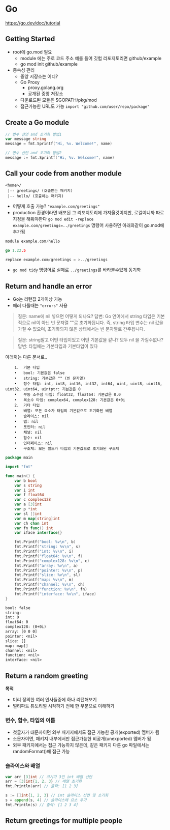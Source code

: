 # Go
https://go.dev/doc/tutorial
## Getting Started

- root에 go.mod 필요
    - module 에는 주로 코드 주소 예를 들어 깃헙 리포지토리면 github/example
    - go mod init github/example
- 종속성 관리
    - 중앙 저장소는 어디?
    - Go Proxy
        - proxy.golang.org
        - 공개된 중앙 저장소
    - 다운로드된 모듈은 $GOPATH/pkg/mod
    - 접근가능한 URL도 가능 `import "github.com/user/repo/package"`

## Create a Go module

```go
// 변수 선언 and 초기화 방법1
var message string
message = fmt.Sprintf("Hi, %v. Welcome!", name)

// 변수 선언 and 초기화 방법2
message := fmt.Sprintf("Hi, %v. Welcome!", name)
```

## Call your code from another module

```
<home>/
 |-- greetings/ (호출받는 패키지)
 |-- hello/ (호출하는 패키지)
```

- 어떻게 호출 가능? `"example.com/greetings"`
- production 환경이라면 배포된 그 리포지토리에 가져올것이지만, 로컬이니까 따로 지정을 해줘야한다
  `go mod edit -replace example.com/greetings=../greetings`
  명령어 사용하면 아래와같이 go.mod에 추가됨

```go
module example.com/hello

go 1.22.5

replace example.com/greetings = >../greetings
```

- `go mod tidy` 명령어로 실제로 `../greetings`를 바라볼수있게 동기화

## Return and handle an error

- Go는 리턴값 2개이상 가능
- 에러 다룰때는 `"errors"` 사용

> 질문: name에 nil 넣으면 어떻게 되나요?
> 답변: Go 언어에서 string 타입은 기본적으로 nil이 아닌 빈 문자열 ""로 초기화됩니다. 즉, string 타입 변수는 nil 값을 가질 수 없으며, 초기화되지 않은 상태에서는 빈 문자열로 간주됩니다.

> 질문: string말고 어떤 타입이있고 어떤 기본값을 같나? 모두 nil 을 가질수없나?
> 답변: 타입에는 기본타입과 기본타입이 있다

아래꺼는 다른 문서로..

```
	1.	기본 타입
	•	bool: 기본값은 false
	•	string: 기본값은 "" (빈 문자열)
	•	정수 타입: int, int8, int16, int32, int64, uint, uint8, uint16, uint32, uint64, uintptr: 기본값은 0
	•	부동 소수점 타입: float32, float64: 기본값은 0.0
	•	복소수 타입: complex64, complex128: 기본값은 0+0i
	2.	기타 타입
	•	배열: 모든 요소가 타입의 기본값으로 초기화된 배열
	•	슬라이스: nil
	•	맵: nil
	•	포인터: nil
	•	채널: nil
	•	함수: nil
	•	인터페이스: nil
	•	구조체: 모든 필드가 타입의 기본값으로 초기화된 구조체
```

```go
package main

import "fmt"

func main() {
	var b bool
	var s string
	var i int
	var f float64
	var c complex128
	var a [3]int
	var p *int
	var sl []int
	var m map[string]int
	var ch chan int
	var fn func() int
	var iface interface{}

	fmt.Printf("bool: %v\n", b)
	fmt.Printf("string: %v\n", s)
	fmt.Printf("int: %v\n", i)
	fmt.Printf("float64: %v\n", f)
	fmt.Printf("complex128: %v\n", c)
	fmt.Printf("array: %v\n", a)
	fmt.Printf("pointer: %v\n", p)
	fmt.Printf("slice: %v\n", sl)
	fmt.Printf("map: %v\n", m)
	fmt.Printf("channel: %v\n", ch)
	fmt.Printf("function: %v\n", fn)
	fmt.Printf("interface: %v\n", iface)
}
```

```txt
bool: false
string: 
int: 0
float64: 0
complex128: (0+0i)
array: [0 0 0]
pointer: <nil>
slice: []
map: map[]
channel: <nil>
function: <nil>
interface: <nil>
```

## Return a random greeting
**목적**
- 미리 정의한 여러 인사들중에 하나 리턴해보기
- 멀티파트 튜토리얼 시작하기 전에 한 부분으로 이해하기

### 변수, 함수, 타입의 이름
- 첫글자가 대문자이면 외부 패키지에서도 접근 가능한 공개(exported) 멤버가 됨
- 소문자이면, 패키지 내부에서만 접근가능한 비공개(unexported) 멤버가 됨
- 외부 패키지에서는 접근 가능하지 않은데, 같은 패키지  다른 go 파일에서는 randomFormat()에 접근 가능

### 슬라이스와 배열
```go
var arr [3]int // 크기가 3인 int 배열 선언
arr = [3]int{1, 2, 3} // 배열 초기화
fmt.Println(arr) // 출력: [1 2 3]

s := []int{1, 2, 3} // int 슬라이스 선언 및 초기화
s = append(s, 4) // 슬라이스에 요소 추가
fmt.Println(s) // 출력: [1 2 3 4]
```

## Return greetings for multiple people

